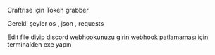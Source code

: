 Craftrise için Token grabber 


Gerekli şeyler os , json , requests


Edit file diyip discord webhookunuzu girin webhook patlamaması için terminalden exe yapın
